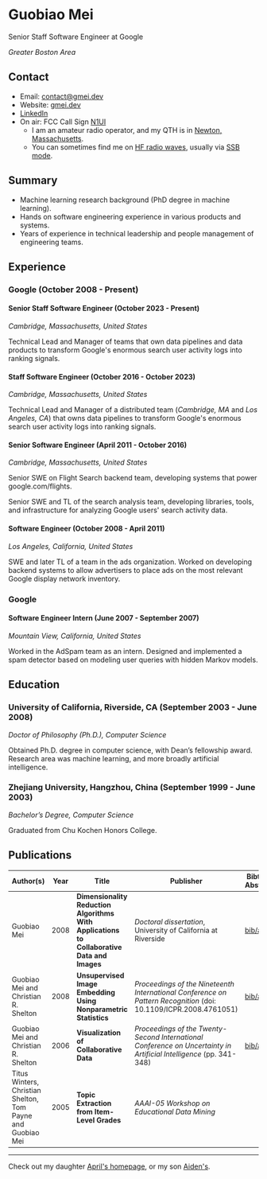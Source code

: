 # Guobiao Mei

Senior Staff Software Engineer at Google

*Greater Boston Area*

## Contact
* Email: [contact@gmei.dev](mailto:contact@gmei.dev)
* Website: [gmei.dev](http://gmei.dev/)
* [LinkedIn](https://www.linkedin.com/in/guobiao/)
* On air: FCC Call Sign [N1UI](/n1ui)
  * I am an amateur radio operator, and my QTH is in [Newton, Massachusetts](https://www.levinecentral.com/ham/grid_square.php?Grid=FN42jh).
  * You can sometimes find me on [HF radio waves](https://en.wikipedia.org/wiki/High_frequency), usually via [SSB mode](https://en.wikipedia.org/wiki/Single-sideband_modulation).

## Summary
* Machine learning research background (PhD degree in machine learning).
* Hands on software engineering experience in various products and systems.
* Years of experience in technical leadership and people management of engineering teams.

## Experience
### Google (October 2008 - Present)
#### Senior Staff Software Engineer (October 2023 - Present)
*Cambridge, Massachusetts, United States*

Technical Lead and Manager of teams that own data pipelines and data products to transform Google's enormous search user activity logs into ranking signals.

#### Staff Software Engineer (October 2016 - October 2023)
*Cambridge, Massachusetts, United States*

Technical Lead and Manager of a distributed team (*Cambridge, MA* and *Los Angeles, CA*) that owns data pipelines to transform Google's enormous search user activity logs into ranking signals.

#### Senior Software Engineer (April 2011 - October 2016)
*Cambridge, Massachusetts, United States*

Senior SWE on Flight Search backend team, developing systems that power google.com/flights.

Senior SWE and TL of the search analysis team, developing libraries, tools, and infrastructure for analyzing Google users' search activity data.

#### Software Engineer (October 2008 - April 2011)
*Los Angeles, California, United States*

SWE and later TL of a team in the ads organization. Worked on developing backend systems to allow advertisers to place ads on the most relevant Google display network inventory.

### Google
#### Software Engineer Intern (June 2007 - September 2007)
*Mountain View, California, United States*

Worked in the AdSpam team as an intern. Designed and implemented a spam detector based on modeling user queries with hidden Markov models.

## Education
### University of California, Riverside, CA (September 2003 - June 2008)
*Doctor of Philosophy (Ph.D.), Computer Science*

Obtained Ph.D. degree in computer science, with Dean’s fellowship award. Research area was machine learning, and more broadly artificial intelligence.

### Zhejiang University, Hangzhou, China (September 1999 - June 2003)
*Bachelor’s Degree, Computer Science*

Graduated from Chu Kochen Honors College.

## Publications

| Author(s) | Year | Title | Publisher | Bibtex / Abstract | Download |
| --- | --- | --- | --- | --- | --- |
| Guobiao Mei | 2008 | **Dimensionality Reduction Algorithms With Applications to Collaborative Data and Images** | _Doctoral dissertation_, University of California at Riverside | [bib/abs](/assets/papers/Mei08) | [![PDF](/assets/images/pdf.gif)](/assets/papers/dissertation.pdf) |
| Guobiao Mei and Christian R. Shelton | 2008 | **Unsupervised Image Embedding Using Nonparametric Statistics** | _Proceedings of the Nineteenth International Conference on Pattern Recognition_ (doi: 10.1109/ICPR.2008.4761051) | [bib/abs](/assets/papers/MeiShe08) | [![PDF](/assets/images/pdf.gif)](/assets/papers/icpr08.pdf) |
| Guobiao Mei and Christian R. Shelton | 2006 | **Visualization of Collaborative Data** | _Proceedings of the Twenty-Second International Conference on Uncertainty in Artificial Intelligence_ (pp. 341-348) | [bib/abs](/assets/papers/MeiShe06) | [![PDF](/assets/images/pdf.gif)](/assets/papers/covis.pdf) |
| Titus Winters, Christian Shelton, Tom Payne and Guobiao Mei | 2005 | **Topic Extraction from Item-Level Grades** | _AAAI-05 Workshop on Educational Data Mining_ | | [![PDF](/assets/images/pdf.gif)](/assets/papers/aaai05-w2.pdf) |

---
Check out my daughter [April's homepage](/april), or my son [Aiden's](/aiden).

